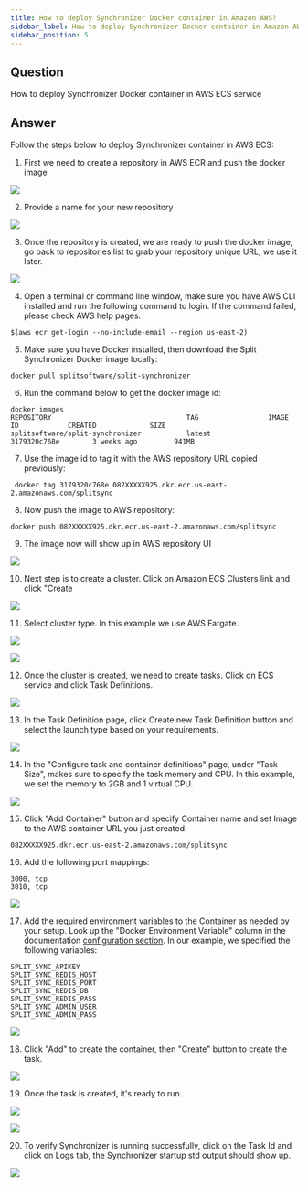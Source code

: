 ```yaml
---
title: How to deploy Synchronizer Docker container in Amazon AWS?
sidebar_label: How to deploy Synchronizer Docker container in Amazon AWS?
sidebar_position: 5
---
```


<p>
  <button hidden style={{borderRadius:'8px', border:'1px', fontFamily:'Courier New', fontWeight:'800', textAlign:'left'}}> help.split.io link: https://help.split.io/hc/en-us/articles/360028793291-How-to-deploy-Synchronizer-Docker-container-in-Amazon-AWS </button>
</p>

## Question

How to deploy Synchronizer Docker container in AWS ECS service

## Answer

Follow the steps below to deploy Synchronizer container in AWS ECS:

1. First we need to create a repository in AWS ECR and push the docker image

![](https://help.split.io/hc/article_attachments/360037885532)

2. Provide a name for your new repository

![](https://help.split.io/hc/article_attachments/4411390397453)

3. Once the repository is created, we are ready to push the docker image, go back to repositories list to grab your repository unique URL, we use it later.

![](https://help.split.io/hc/article_attachments/360037887352)

4. Open a terminal or command line window, make sure you have AWS CLI installed and run the following command to login. If the command failed, please check AWS help pages.
```
$(aws ecr get-login --no-include-email --region us-east-2)
```

5. Make sure you have Docker installed, then download the Split Synchronizer Docker image locally:
```
docker pull splitsoftware/split-synchronizer
```

6. Run the command below to get the docker image id:
```
docker images
REPOSITORY                                 TAG                 IMAGE ID            CREATED             SIZE
splitsoftware/split-synchronizer           latest              3179320c768e        3 weeks ago         941MB
```

7. Use the image id to tag it with the AWS repository URL copied previously:
```
 docker tag 3179320c768e 082XXXXX925.dkr.ecr.us-east-2.amazonaws.com/splitsync
```

8. Now push the image to AWS repository:
```
docker push 082XXXXX925.dkr.ecr.us-east-2.amazonaws.com/splitsync
```

9. The image now will show up in AWS repository UI

![](https://help.split.io/hc/article_attachments/360037892292)

10. Next step is to create a cluster. Click on Amazon ECS Clusters link and click "Create

![](https://help.split.io/hc/article_attachments/360037893392)

11. Select cluster type. In this example we use AWS Fargate.

![](https://help.split.io/hc/article_attachments/360037879751)

![](https://help.split.io/hc/article_attachments/360037880451)

12. Once the cluster is created, we need to create tasks. Click on ECS service and click Task Definitions.

![](https://help.split.io/hc/article_attachments/360029344151)

13. In the Task Definition page, click Create new Task Definition button and select the launch type based on your requirements.

![](https://help.split.io/hc/article_attachments/360029344831)

14. In the "Configure task and container definitions" page, under "Task Size", makes sure to specify the task memory and CPU. In this example, we set the memory to 2GB and 1 virtual CPU.

![](https://help.split.io/hc/article_attachments/360029344412)

15. Click "Add Container" button and specify Container name and set Image to the AWS container URL you just created.
```
082XXXXX925.dkr.ecr.us-east-2.amazonaws.com/splitsync
```

16. Add the following port mappings:
```
3000, tcp
3010, tcp
```

![](https://help.split.io/hc/article_attachments/360037885491)

17. Add the required environment variables to the Container as needed by your setup. Look up the "Docker Environment Variable" column in the documentation [configuration section](/docs/feature-management-experimentation/sdks-and-infrastructure/optional-infra/split-synchronizer#advanced-configuration). In our example, we specified the following variables:
```
SPLIT_SYNC_APIKEY
SPLIT_SYNC_REDIS_HOST
SPLIT_SYNC_REDIS_PORT
SPLIT_SYNC_REDIS_DB
SPLIT_SYNC_REDIS_PASS
SPLIT_SYNC_ADMIN_USER
SPLIT_SYNC_ADMIN_PASS
```

![](https://help.split.io/hc/article_attachments/360029345171)

18. Click "Add" to create the container, then "Create" button to create the task.

![](https://help.split.io/hc/article_attachments/360037898872)

19. Once the task is created, it's ready to run.

![](https://help.split.io/hc/article_attachments/360037899312)

![](https://help.split.io/hc/article_attachments/360037886071)

20. To verify Synchronizer is running successfully, click on the Task Id and click on Logs tab, the Synchronizer startup std output should show up.

![](https://help.split.io/hc/article_attachments/360037886331)